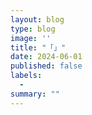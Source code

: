 ```yaml
---
layout: blog
type: blog
image: ''
title: "「」"
date: 2024-06-01
published: false
labels:
  - 
summary: ""
---
```


